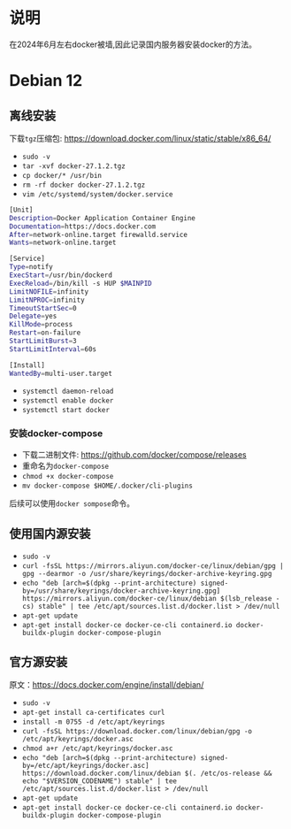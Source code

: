 # 说明

在2024年6月左右docker被墙,因此记录国内服务器安装docker的方法。

# Debian 12

## 离线安装

下载`tgz`压缩包: https://download.docker.com/linux/static/stable/x86_64/

 - `sudo -v`
 - `tar -xvf docker-27.1.2.tgz`
 - `cp docker/* /usr/bin`
 - `rm -rf docker docker-27.1.2.tgz`
 - `vim /etc/systemd/system/docker.service`

```bash
[Unit]
Description=Docker Application Container Engine
Documentation=https://docs.docker.com
After=network-online.target firewalld.service
Wants=network-online.target

[Service]
Type=notify
ExecStart=/usr/bin/dockerd
ExecReload=/bin/kill -s HUP $MAINPID
LimitNOFILE=infinity
LimitNPROC=infinity
TimeoutStartSec=0
Delegate=yes
KillMode=process
Restart=on-failure
StartLimitBurst=3
StartLimitInterval=60s

[Install]
WantedBy=multi-user.target
```

 - `systemctl daemon-reload`
 - `systemctl enable docker`
 - `systemctl start docker`

### 安装docker-compose

 - 下载二进制文件: https://github.com/docker/compose/releases
 - 重命名为`docker-compose`
 - `chmod +x docker-compose`
 - `mv docker-compose $HOME/.docker/cli-plugins`

后续可以使用`docker sompose`命令。

## 使用国内源安装

 - `sudo -v`
 - `curl -fsSL https://mirrors.aliyun.com/docker-ce/linux/debian/gpg | gpg --dearmor -o /usr/share/keyrings/docker-archive-keyring.gpg`
 - `echo "deb [arch=$(dpkg --print-architecture) signed-by=/usr/share/keyrings/docker-archive-keyring.gpg] https://mirrors.aliyun.com/docker-ce/linux/debian $(lsb_release -cs) stable" | tee /etc/apt/sources.list.d/docker.list > /dev/null`
 - `apt-get update`
 - `apt-get install docker-ce docker-ce-cli containerd.io docker-buildx-plugin docker-compose-plugin`


## 官方源安装

原文：https://docs.docker.com/engine/install/debian/

 - `sudo -v`
 - `apt-get install ca-certificates curl`
 - `install -m 0755 -d /etc/apt/keyrings`
 - `curl -fsSL https://download.docker.com/linux/debian/gpg -o /etc/apt/keyrings/docker.asc`
 - `chmod a+r /etc/apt/keyrings/docker.asc`
 - `echo "deb [arch=$(dpkg --print-architecture) signed-by=/etc/apt/keyrings/docker.asc] https://download.docker.com/linux/debian $(. /etc/os-release && echo "$VERSION_CODENAME") stable" | tee /etc/apt/sources.list.d/docker.list > /dev/null`
 - `apt-get update`
 - `apt-get install docker-ce docker-ce-cli containerd.io docker-buildx-plugin docker-compose-plugin`

